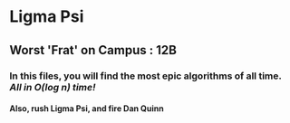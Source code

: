 # Ligma Psi

## Worst 'Frat' on Campus : 12B

### In this files, you will find the most epic algorithms of all time. _All in O(log n) time!_

#### Also, rush Ligma Psi,  and fire Dan Quinn
